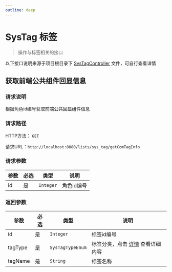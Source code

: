 ```yaml
---
outline: deep
---
```


# SysTag 标签

> 操作与标签相关的接口

以下接口说明来源于项目根目录下 [SysTagController](https://github.com/elonehoo/benewy-template/blob/main/project/web/src/main/java/com/beneway/web/controller/system/SysTagController.java) 文件，可自行查看详情


## 获取前端公共组件回显信息

### 请求说明

根据角色id编号获取前端公共回显组件信息

### 请求路径

HTTP方法： `GET`

请求URL：`http://localhost:8080/lists/sys_tag/getComTagInfo`

### 请求参数

| 参数 | 必选 | 类型 | 说明 |
|---|---|---|---|
| id | 是 | `Integer` | 角色id编号 |

### 返回参数

| 参数 | 必选 | 类型 | 说明 |
|---|---|---|---|
| id | 是 | `Integer` | 标签id编号 |
| tagType | 是 | `SysTagTypeEnum` | 标签分类，点击 [详情](https://github.com/elonehoo/benewy-template/blob/main/project/basic/src/main/java/com/beneway/basic/system/sys_tag/enums/SysTagTypeEnum.java#L6) 查看详细内容 |
| tagName | 是 | `String` | 标签名称 |
